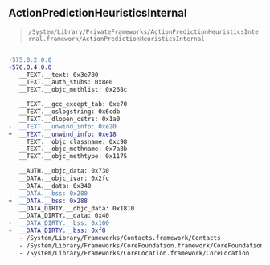 ## ActionPredictionHeuristicsInternal

> `/System/Library/PrivateFrameworks/ActionPredictionHeuristicsInternal.framework/ActionPredictionHeuristicsInternal`

```diff

-575.0.2.0.0
+576.0.4.0.0
   __TEXT.__text: 0x3e780
   __TEXT.__auth_stubs: 0x8e0
   __TEXT.__objc_methlist: 0x268c

   __TEXT.__gcc_except_tab: 0xe70
   __TEXT.__oslogstring: 0x6cdb
   __TEXT.__dlopen_cstrs: 0x1a0
-  __TEXT.__unwind_info: 0xe20
+  __TEXT.__unwind_info: 0xe18
   __TEXT.__objc_classname: 0xc98
   __TEXT.__objc_methname: 0x7a8b
   __TEXT.__objc_methtype: 0x1175

   __AUTH.__objc_data: 0x730
   __DATA.__objc_ivar: 0x2fc
   __DATA.__data: 0x340
-  __DATA.__bss: 0x280
+  __DATA.__bss: 0x288
   __DATA_DIRTY.__objc_data: 0x1810
   __DATA_DIRTY.__data: 0x40
-  __DATA_DIRTY.__bss: 0x100
+  __DATA_DIRTY.__bss: 0xf8
   - /System/Library/Frameworks/Contacts.framework/Contacts
   - /System/Library/Frameworks/CoreFoundation.framework/CoreFoundation
   - /System/Library/Frameworks/CoreLocation.framework/CoreLocation

```
